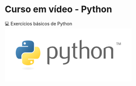 # Curso em vídeo - Python
:computer: Exercícios básicos de Python
<img src="imagens/python_logo.png" width=400>

